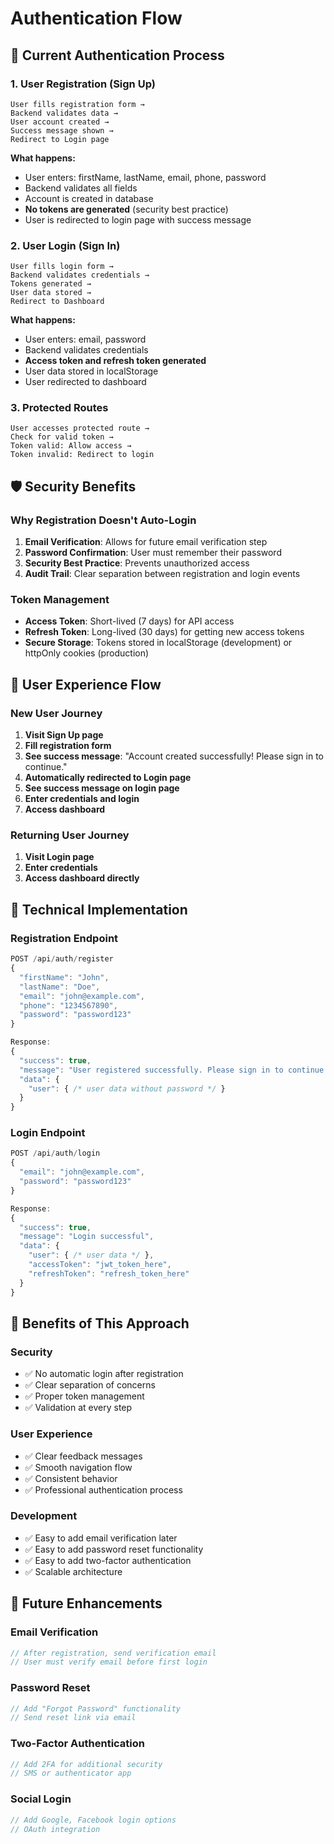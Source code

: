 # Authentication Flow

## 🔐 Current Authentication Process

### **1. User Registration (Sign Up)**
```
User fills registration form → 
Backend validates data → 
User account created → 
Success message shown → 
Redirect to Login page
```

**What happens:**
- User enters: firstName, lastName, email, phone, password
- Backend validates all fields
- Account is created in database
- **No tokens are generated** (security best practice)
- User is redirected to login page with success message

### **2. User Login (Sign In)**
```
User fills login form → 
Backend validates credentials → 
Tokens generated → 
User data stored → 
Redirect to Dashboard
```

**What happens:**
- User enters: email, password
- Backend validates credentials
- **Access token and refresh token generated**
- User data stored in localStorage
- User redirected to dashboard

### **3. Protected Routes**
```
User accesses protected route → 
Check for valid token → 
Token valid: Allow access → 
Token invalid: Redirect to login
```

## 🛡️ Security Benefits

### **Why Registration Doesn't Auto-Login**

1. **Email Verification**: Allows for future email verification step
2. **Password Confirmation**: User must remember their password
3. **Security Best Practice**: Prevents unauthorized access
4. **Audit Trail**: Clear separation between registration and login events

### **Token Management**

- **Access Token**: Short-lived (7 days) for API access
- **Refresh Token**: Long-lived (30 days) for getting new access tokens
- **Secure Storage**: Tokens stored in localStorage (development) or httpOnly cookies (production)

## 📱 User Experience Flow

### **New User Journey**
1. **Visit Sign Up page**
2. **Fill registration form**
3. **See success message**: "Account created successfully! Please sign in to continue."
4. **Automatically redirected to Login page**
5. **See success message on login page**
6. **Enter credentials and login**
7. **Access dashboard**

### **Returning User Journey**
1. **Visit Login page**
2. **Enter credentials**
3. **Access dashboard directly**

## 🔧 Technical Implementation

### **Registration Endpoint**
```javascript
POST /api/auth/register
{
  "firstName": "John",
  "lastName": "Doe", 
  "email": "john@example.com",
  "phone": "1234567890",
  "password": "password123"
}

Response:
{
  "success": true,
  "message": "User registered successfully. Please sign in to continue.",
  "data": {
    "user": { /* user data without password */ }
  }
}
```

### **Login Endpoint**
```javascript
POST /api/auth/login
{
  "email": "john@example.com",
  "password": "password123"
}

Response:
{
  "success": true,
  "message": "Login successful",
  "data": {
    "user": { /* user data */ },
    "accessToken": "jwt_token_here",
    "refreshToken": "refresh_token_here"
  }
}
```

## 🎯 Benefits of This Approach

### **Security**
- ✅ No automatic login after registration
- ✅ Clear separation of concerns
- ✅ Proper token management
- ✅ Validation at every step

### **User Experience**
- ✅ Clear feedback messages
- ✅ Smooth navigation flow
- ✅ Consistent behavior
- ✅ Professional authentication process

### **Development**
- ✅ Easy to add email verification later
- ✅ Easy to add password reset functionality
- ✅ Easy to add two-factor authentication
- ✅ Scalable architecture

## 🚀 Future Enhancements

### **Email Verification**
```javascript
// After registration, send verification email
// User must verify email before first login
```

### **Password Reset**
```javascript
// Add "Forgot Password" functionality
// Send reset link via email
```

### **Two-Factor Authentication**
```javascript
// Add 2FA for additional security
// SMS or authenticator app
```

### **Social Login**
```javascript
// Add Google, Facebook login options
// OAuth integration
``` 